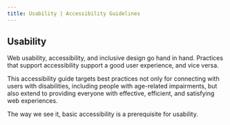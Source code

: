 ```yaml
---
title: Usability | Accessibility Guidelines
---
```


## Usability

Web usability, accessibility, and inclusive design go hand in hand. Practices that support accessibility support a good user experience, and vice versa.

This accessibility guide targets best practices not only for connecting with users with disabilities, including people with age-related impairments, but also extend to providing everyone with effective, efficient, and satisfying web experiences.

The way we see it, basic accessibility is a prerequisite for usability.
